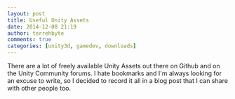 ```yaml
---
layout: post
title: Useful Unity Assets
date: 2014-12-08 21:19
author: terrehbyte
comments: true
categories: [unity3d, gamedev, downloads]
---
```


There are a lot of freely available Unity Assets out there on Github and on the Unity Community forums. I hate bookmarks and I'm always looking for an excuse to write, so I decided to record it all in a blog post that I can share with other people too.  

<script src="https://gist.github.com/terrehbyte/bcc9980494764740e20c.js"></script>